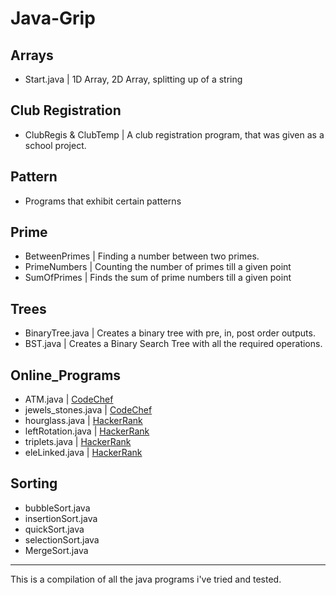 # Java-Grip
## Arrays
- Start.java | 1D Array, 2D Array, splitting up of a string
## Club Registration
- ClubRegis & ClubTemp | A club registration program, that was given as a school project.
## Pattern
- Programs that exhibit certain patterns
## Prime
- BetweenPrimes | Finding a number between two primes.
- PrimeNumbers | Counting the number of primes till a given point
- SumOfPrimes | Finds the sum of prime numbers till a given point
## Trees
- BinaryTree.java | Creates a binary tree with pre, in, post order outputs.
- BST.java | Creates a Binary Search Tree with all the required operations.
## Online_Programs
- ATM.java | <a href="https://www.codechef.com/problems/HS08TEST">CodeChef</a>
- jewels_stones.java | <a href="https://www.codechef.com/problems/STONES">CodeChef</a>
- hourglass.java | <a href="https://www.hackerrank.com/challenges/2d-array/problem">HackerRank</a>
- leftRotation.java | <a href="https://www.hackerrank.com/challenges/array-left-rotation/problem">HackerRank</a>
- triplets.java | <a href="https://www.hackerrank.com/challenges/compare-the-triplets/problem">HackerRank</a>
- eleLinked.java | <a href="https://www.hackerrank.com/challenges/print-the-elements-of-a-linked-list/problem">HackerRank</a>
## Sorting
- bubbleSort.java
- insertionSort.java
- quickSort.java
- selectionSort.java
- MergeSort.java
---
 This is a compilation of all the java programs i've tried and tested.
